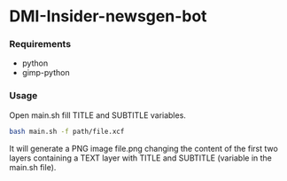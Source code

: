 # DMI-Insider-newsgen-bot

### Requirements

- python
- gimp-python

### Usage
Open main.sh fill TITLE and SUBTITLE variables.

```bash
bash main.sh -f path/file.xcf
```

It will generate a PNG image file.png changing the content of the first two layers containing a TEXT layer with TITLE and SUBTITLE (variable in the main.sh file).

